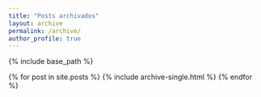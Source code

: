 ```yaml
---
title: "Posts archivados"
layout: archive
permalink: /archive/
author_profile: true
---
```


{% include base_path %}

{% for post in site.posts %}
  {% include archive-single.html %}
{% endfor %}
